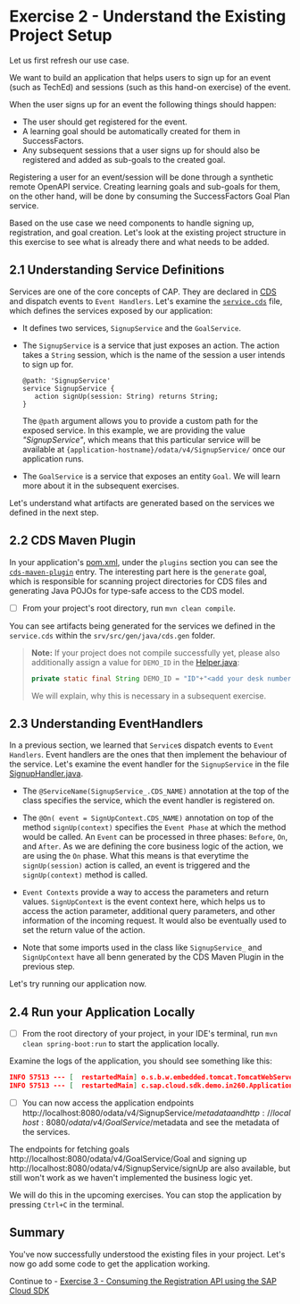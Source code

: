 # Exercise 2 - Understand the Existing Project Setup

Let us first refresh our use case.

We want to build an application that helps users to sign up for an event (such as TechEd) and sessions (such as this hand-on exercise) of the event.

When the user signs up for an event the following things should happen:
- The user should get registered for the event. 
- A learning goal should be automatically created for them in SuccessFactors. 
- Any subsequent sessions that a user signs up for should also be registered and added as sub-goals to the created goal.

Registering a user for an event/session will be done through a synthetic remote OpenAPI service.
Creating learning goals and sub-goals for them, on the other hand, will be done by consuming the SuccessFactors Goal Plan service.

Based on the use case we need components to handle signing up, registration, and goal creation.
Let's look at the existing project structure in this exercise to see what is already there and what needs to be added.

## 2.1 Understanding Service Definitions

Services are one of the core concepts of CAP.
They are declared in [CDS](https://cap.cloud.sap/docs/about/#service-definitions-in-cds) and dispatch events to `Event Handlers`.
Let's examine the [`service.cds`](../../srv/service.cds) file, which defines the services exposed by our application:

- It defines two services, `SignupService` and the `GoalService`.

- The `SignupService` is a service that just exposes an action. The action takes a `String` session, which is the name of the session a user intends to sign up for.
   ```
   @path: 'SignupService'
   service SignupService {
      action signUp(session: String) returns String;
   }
   ```
  The `@path` argument allows you to provide a custom path for the exposed service.
  In this example, we are providing the value _"SignupService"_, which means that this particular service will be available at `{application-hostname}/odata/v4/SignupService/` once our application runs.

- The `GoalService` is a service that exposes an entity `Goal`. We will learn more about it in the subsequent exercises.

Let's understand what artifacts are generated based on the services we defined in the next step. 

## 2.2 CDS Maven Plugin

In your application's [pom.xml](../../srv/pom.xml), under the `plugins` section you can see the [`cds-maven-plugin`](https://cap.cloud.sap/docs/java/assets/cds-maven-plugin-site/plugin-info.html) entry.
The interesting part here is the `generate` goal, which is responsible for scanning project directories for CDS files and generating Java POJOs for type-safe access to the CDS model.

- [ ] From your project's root directory, run `mvn clean compile`.

You can see artifacts being generated for the services we defined in the `service.cds` within the `srv/src/gen/java/cds.gen` folder.

> **Note:** If your project does not compile successfully yet, please also additionally assign a value for `DEMO_ID` in the [Helper.java](../../srv/src/main/java/com/sap/cloud/sdk/demo/in260/utility/Helper.java):
>   ```java
>   private static final String DEMO_ID = "ID"+"<add your desk number here>";
>   ```
> We will explain, why this is necessary in a subsequent exercise.

## 2.3 Understanding EventHandlers

In a previous section, we learned that `Service`s dispatch events to `Event Handlers`.
Event handlers are the ones that then implement the behaviour of the service.
Let's examine the event handler for the `SignupService` in the file [SignupHandler.java](../../srv/src/main/java/com/sap/cloud/sdk/demo/in260/SignupHandler.java).

- The `@ServiceName(SignupService_.CDS_NAME)` annotation at the top of the class specifies the service, which the event handler is registered on. 

- The `@On( event = SignUpContext.CDS_NAME)` annotation on top of the method `signUp(context)` specifies the `Event Phase` at which the method would be called.
   An `Event` can be processed in three phases: `Before`, `On`, and `After`. As we are defining the core business logic of the action, we are using the `On` phase.
   What this means is that everytime the `signUp(session)` action is called, an event is triggered and the `signUp(context)` method is called.

- `Event Contexts` provide a way to access the parameters and return values. `SignUpContext` is the event context here, which helps us to access the action parameter, additional query parameters, and other information of the incoming request.
   It would also be eventually used to set the return value of the action.

- Note that some imports used in the class like `SignupService_` and `SignUpContext` have all benn generated by the CDS Maven Plugin in the previous step.

Let's try running our application now.

## 2.4 Run your Application Locally

- [ ] From the root directory of your project, in your IDE's terminal, run `mvn clean spring-boot:run` to start the application locally.

Examine the logs of the application, you should see something like this:
```json
INFO 57513 --- [  restartedMain] o.s.b.w.embedded.tomcat.TomcatWebServer  : Tomcat started on port(s): 8080 (http) with context path ''
INFO 57513 --- [  restartedMain] c.sap.cloud.sdk.demo.in260.Application   : Started Application in 2.348 seconds (process running for 2.759)
```

- [ ] You can now access the application endpoints http://localhost:8080/odata/v4/SignupService/$metadata and http://localhost:8080/odata/v4/GoalService/$metadata and see the metadata of the services.

The endpoints for fetching goals http://localhost:8080/odata/v4/GoalService/Goal and signing up http://localhost:8080/odata/v4/SignupService/signUp are also available, but still won't work as we haven't implemented the business logic yet. 

We will do this in the upcoming exercises. You can stop the application by pressing `Ctrl+C` in the terminal.

## Summary

You've now successfully understood the existing files in your project. Let's now go add some code to get the application working.

Continue to - [Exercise 3 - Consuming the Registration API using the SAP Cloud SDK](../ex3/README.md)
